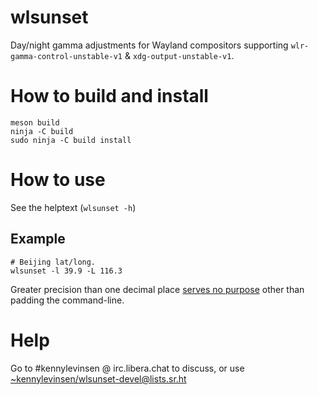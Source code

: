 # wlsunset

Day/night gamma adjustments for Wayland compositors supporting `wlr-gamma-control-unstable-v1` & `xdg-output-unstable-v1`.

# How to build and install

```
meson build
ninja -C build
sudo ninja -C build install
```

# How to use

See the helptext (`wlsunset -h`)

## Example

```
# Beijing lat/long.
wlsunset -l 39.9 -L 116.3
```

Greater precision than one decimal place [serves no purpose](https://xkcd.com/2170/) other than padding the command-line.

# Help

Go to #kennylevinsen @ irc.libera.chat to discuss, or use [~kennylevinsen/wlsunset-devel@lists.sr.ht](https://lists.sr.ht/~kennylevinsen/wlsunset-devel)
